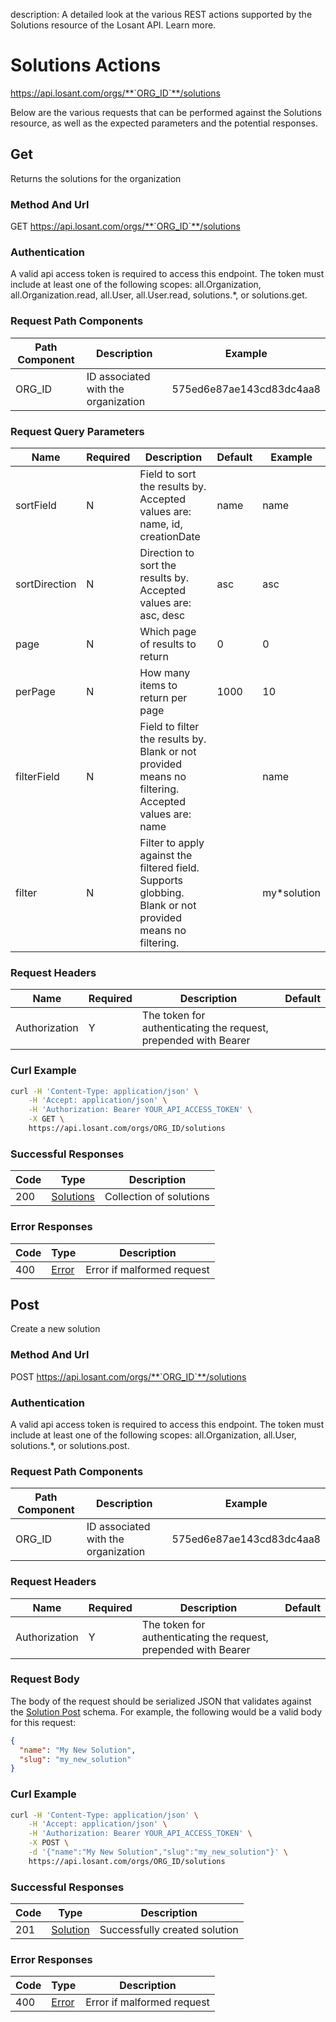 description: A detailed look at the various REST actions supported by the Solutions resource of the Losant API. Learn more.

# Solutions Actions

https://api.losant.com/orgs/**`ORG_ID`**/solutions

Below are the various requests that can be performed against the
Solutions resource, as well as the expected
parameters and the potential responses.

## Get

Returns the solutions for the organization

### Method And Url <a name="get-method-url"></a>

GET https://api.losant.com/orgs/**`ORG_ID`**/solutions

### Authentication <a name="get-authentication"></a>

A valid api access token is required to access this endpoint. The token must
include at least one of the following scopes:
all.Organization, all.Organization.read, all.User, all.User.read, solutions.*, or solutions.get.

### Request Path Components <a name="get-path-components"></a>

| Path Component | Description | Example |
| -------------- | ----------- | ------- |
| ORG_ID | ID associated with the organization | 575ed6e87ae143cd83dc4aa8 |

### Request Query Parameters <a name="get-query-params"></a>

| Name | Required | Description | Default | Example |
| ---- | -------- | ----------- | ------- | ------- |
| sortField | N | Field to sort the results by. Accepted values are: name, id, creationDate | name | name |
| sortDirection | N | Direction to sort the results by. Accepted values are: asc, desc | asc | asc |
| page | N | Which page of results to return | 0 | 0 |
| perPage | N | How many items to return per page | 1000 | 10 |
| filterField | N | Field to filter the results by. Blank or not provided means no filtering. Accepted values are: name |  | name |
| filter | N | Filter to apply against the filtered field. Supports globbing. Blank or not provided means no filtering. |  | my*solution |

### Request Headers <a name="get-headers"></a>

| Name | Required | Description | Default |
| ---- | -------- | ----------- | ------- |
| Authorization | Y | The token for authenticating the request, prepended with Bearer | |

### Curl Example <a name="get-curl-example"></a>

```bash
curl -H 'Content-Type: application/json' \
    -H 'Accept: application/json' \
    -H 'Authorization: Bearer YOUR_API_ACCESS_TOKEN' \
    -X GET \
    https://api.losant.com/orgs/ORG_ID/solutions
```

### Successful Responses <a name="get-successful-responses"></a>

| Code | Type | Description |
| ---- | ---- | ----------- |
| 200 | [Solutions](schemas.md#solutions) | Collection of solutions |

### Error Responses <a name="get-error-responses"></a>

| Code | Type | Description |
| ---- | ---- | ----------- |
| 400 | [Error](schemas.md#error) | Error if malformed request |

## Post

Create a new solution

### Method And Url <a name="post-method-url"></a>

POST https://api.losant.com/orgs/**`ORG_ID`**/solutions

### Authentication <a name="post-authentication"></a>

A valid api access token is required to access this endpoint. The token must
include at least one of the following scopes:
all.Organization, all.User, solutions.*, or solutions.post.

### Request Path Components <a name="post-path-components"></a>

| Path Component | Description | Example |
| -------------- | ----------- | ------- |
| ORG_ID | ID associated with the organization | 575ed6e87ae143cd83dc4aa8 |

### Request Headers <a name="post-headers"></a>

| Name | Required | Description | Default |
| ---- | -------- | ----------- | ------- |
| Authorization | Y | The token for authenticating the request, prepended with Bearer | |

### Request Body <a name="post-body"></a>

The body of the request should be serialized JSON that validates against
the [Solution Post](schemas.md#solution-post) schema. For example, the following would be a
valid body for this request:

```json
{
  "name": "My New Solution",
  "slug": "my_new_solution"
}
```

### Curl Example <a name="post-curl-example"></a>

```bash
curl -H 'Content-Type: application/json' \
    -H 'Accept: application/json' \
    -H 'Authorization: Bearer YOUR_API_ACCESS_TOKEN' \
    -X POST \
    -d '{"name":"My New Solution","slug":"my_new_solution"}' \
    https://api.losant.com/orgs/ORG_ID/solutions
```

### Successful Responses <a name="post-successful-responses"></a>

| Code | Type | Description |
| ---- | ---- | ----------- |
| 201 | [Solution](schemas.md#solution) | Successfully created solution |

### Error Responses <a name="post-error-responses"></a>

| Code | Type | Description |
| ---- | ---- | ----------- |
| 400 | [Error](schemas.md#error) | Error if malformed request |
